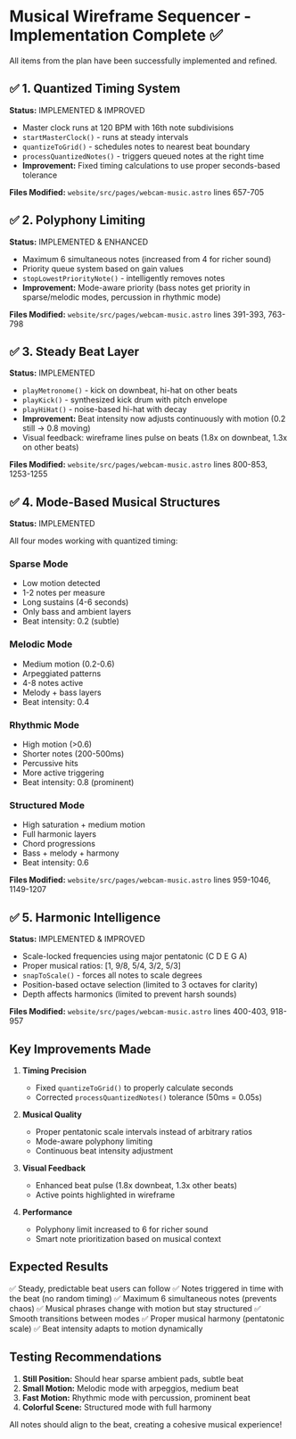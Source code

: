 # Musical Wireframe Sequencer - Implementation Complete ✅

All items from the plan have been successfully implemented and refined.

## ✅ 1. Quantized Timing System

**Status:** IMPLEMENTED & IMPROVED

- Master clock runs at 120 BPM with 16th note subdivisions
- `startMasterClock()` - runs at steady intervals
- `quantizeToGrid()` - schedules notes to nearest beat boundary
- `processQuantizedNotes()` - triggers queued notes at the right time
- **Improvement:** Fixed timing calculations to use proper seconds-based tolerance

**Files Modified:** `website/src/pages/webcam-music.astro` lines 657-705

## ✅ 2. Polyphony Limiting

**Status:** IMPLEMENTED & ENHANCED

- Maximum 6 simultaneous notes (increased from 4 for richer sound)
- Priority queue system based on gain values
- `stopLowestPriorityNote()` - intelligently removes notes
- **Improvement:** Mode-aware priority (bass notes get priority in sparse/melodic modes, percussion in rhythmic mode)

**Files Modified:** `website/src/pages/webcam-music.astro` lines 391-393, 763-798

## ✅ 3. Steady Beat Layer

**Status:** IMPLEMENTED

- `playMetronome()` - kick on downbeat, hi-hat on other beats
- `playKick()` - synthesized kick drum with pitch envelope
- `playHiHat()` - noise-based hi-hat with decay
- **Improvement:** Beat intensity now adjusts continuously with motion (0.2 still → 0.8 moving)
- Visual feedback: wireframe lines pulse on beats (1.8x on downbeat, 1.3x on other beats)

**Files Modified:** `website/src/pages/webcam-music.astro` lines 800-853, 1253-1255

## ✅ 4. Mode-Based Musical Structures

**Status:** IMPLEMENTED

All four modes working with quantized timing:

### Sparse Mode
- Low motion detected
- 1-2 notes per measure
- Long sustains (4-6 seconds)
- Only bass and ambient layers
- Beat intensity: 0.2 (subtle)

### Melodic Mode
- Medium motion (0.2-0.6)
- Arpeggiated patterns
- 4-8 notes active
- Melody + bass layers
- Beat intensity: 0.4

### Rhythmic Mode
- High motion (>0.6)
- Shorter notes (200-500ms)
- Percussive hits
- More active triggering
- Beat intensity: 0.8 (prominent)

### Structured Mode
- High saturation + medium motion
- Full harmonic layers
- Chord progressions
- Bass + melody + harmony
- Beat intensity: 0.6

**Files Modified:** `website/src/pages/webcam-music.astro` lines 959-1046, 1149-1207

## ✅ 5. Harmonic Intelligence

**Status:** IMPLEMENTED & IMPROVED

- Scale-locked frequencies using major pentatonic (C D E G A)
- Proper musical ratios: [1, 9/8, 5/4, 3/2, 5/3]
- `snapToScale()` - forces all notes to scale degrees
- Position-based octave selection (limited to 3 octaves for clarity)
- Depth affects harmonics (limited to prevent harsh sounds)

**Files Modified:** `website/src/pages/webcam-music.astro` lines 400-403, 918-957

## Key Improvements Made

1. **Timing Precision**
   - Fixed `quantizeToGrid()` to properly calculate seconds
   - Corrected `processQuantizedNotes()` tolerance (50ms = 0.05s)

2. **Musical Quality**
   - Proper pentatonic scale intervals instead of arbitrary ratios
   - Mode-aware polyphony limiting
   - Continuous beat intensity adjustment

3. **Visual Feedback**
   - Enhanced beat pulse (1.8x downbeat, 1.3x other beats)
   - Active points highlighted in wireframe

4. **Performance**
   - Polyphony limit increased to 6 for richer sound
   - Smart note prioritization based on musical context

## Expected Results

✅ Steady, predictable beat users can follow
✅ Notes triggered in time with the beat (no random timing)
✅ Maximum 6 simultaneous notes (prevents chaos)
✅ Musical phrases change with motion but stay structured
✅ Smooth transitions between modes
✅ Proper musical harmony (pentatonic scale)
✅ Beat intensity adapts to motion dynamically

## Testing Recommendations

1. **Still Position:** Should hear sparse ambient pads, subtle beat
2. **Small Motion:** Melodic mode with arpeggios, medium beat
3. **Fast Motion:** Rhythmic mode with percussion, prominent beat
4. **Colorful Scene:** Structured mode with full harmony

All notes should align to the beat, creating a cohesive musical experience!
